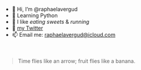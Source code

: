 - 👋  Hi, I’m @raphaelavergud
- 🌱  Learning Python
- 👀  I like *eating sweets* & *running*
- 🐥  [my Twitter](https://twitter.com/raphaelavergud/)
- 📫  Email me: raphaelavergud@icloud.com
<br><br><br>
> Time flies like an arrow; fruit flies like a banana.
